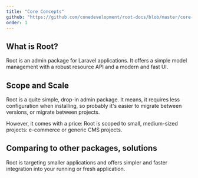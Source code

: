 ```yaml
---
title: "Core Concepts"
github: "https://github.com/conedevelopment/root-docs/blob/master/core-concepts.md"
order: 1
---
```


## What is Root?

Root is an admin package for Laravel applications. It offers a simple model management with a robust resource API and a modern and fast UI.

## Scope and Scale

Root is a quite simple, drop-in admin package. It means, it requires less configuration when installing, so probably it's easier to migrate between versions, or migrate between projects.

However, it comes with a price: Root is scoped to small, medium-sized projects: e-commerce or generic CMS projects.

## Comparing to other packages, solutions

Root is targeting smaller applications and offers simpler and faster integration into your running or fresh application.
